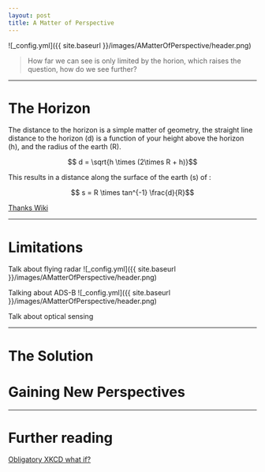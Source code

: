 ```yaml
---
layout: post
title: A Matter of Perspective
---
```


![_config.yml]({{ site.baseurl }}/images/AMatterOfPerspective/header.png)

>  How far we can see is only limited by the horion, which raises the question, how do we see further?

---

The Horizon
===============

The distance to the horizon is a simple matter of geometry, the straight line distance to the horizon (d) is a function of your height above the horizon (h), and the radius of the earth (R). 

$$ d = \sqrt{h \times (2\times R + h)}$$

This results in a distance along the surface of the earth (s) of : 

$$ s =  R \times tan^{-1} \frac{d}{R}$$

[Thanks Wiki](https://en.wikipedia.org/wiki/Horizon#Geometrical_model)


---

Limitations
===============

Talk about flying radar
![_config.yml]({{ site.baseurl }}/images/AMatterOfPerspective/header.png)


Talking about ADS-B
![_config.yml]({{ site.baseurl }}/images/AMatterOfPerspective/header.png)


Talk about optical sensing

---

The Solution
===============


Gaining New Perspectives
===============

---

Further reading
===============
[Obligatory XKCD what if?](https://what-if.xkcd.com/42/)